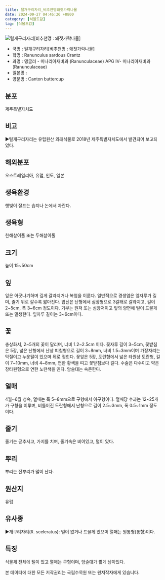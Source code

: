 ```yaml
---
title: 털개구리자리_비추천명왜젓가락나물
date: 2024-09-27 04:46:26 +0800
category: [식물도감]
tag: [식물도감]
---
```




![털개구리자리[비추천명 : 왜젓가락나물]](/fileUpload/plants/basic/Ranunculaceae/Ranunculus/1001717/1001717_20200520153934720files_th2.jpg)
- 국명 : 털개구리자리[비추천명 : 왜젓가락나물]
- 학명 : Ranunculus sardous Crantz
- 과명 : 앵글러 - 미나리아재비과 (Ranunculaceae) APG Ⅳ- 미나리아재비과 (Ranunculaceae)
- 일본명 : 
- 영문명 : Canton buttercup


## 분포
제주특별자치도
## 비고
▶털개구리자리는 유럽원산 외래식물로 2018년 제주특별자치도에서 발견되어 보고되었다.
## 해외분포
오스트레일리아, 유럽, 인도, 일본
## 생육환경
햇빛이 잘드는 습지나 논에서 자란다.
## 생육형
한해살이풀 또는 두해살이풀
## 크기
높이 15~50cm
## 잎
잎은 어긋나기하며 깊게 갈라지거나 복엽을 이룬다. 일반적으로 경생엽은 잎자루가 길며, 줄기 위로 갈수록 짧아진다. 엽신은 난형에서 심장형으로 3갈래로 갈라지고, 길이 2~5cm, 폭 3~6cm 정도이다. 기부는 원저 또는 심장저이고 잎의 양면에 털이 드물게 또는 밀생한다. 잎자루 길이는 3~6cm이다.
## 꽃
총상화서, 2~5개의 꽃이 달리며, 너비 1.2~2.5cm 이다. 꽃자루 길이 3~5cm, 꽃받침은 5장, 넓은 난형에서 난상 피침형으로 길이 3~8mm, 너비 1.5~3mm이며 가장자리는 막질이고 누운털이 있으며 뒤로 젖힌다. 꽃잎은 5장, 도란형에서 넓은  타원상 도란형, 길이 7~10mm, 너비 4~8mm, 연한 황색을 띠고 꽃받침보다 길다. 수술은 다수이고 약은 장타원형으로 연한 노란색을 띤다. 암술대는 숙존한다.
## 열매
4월~6월 성숙, 열매는 폭 5~8mm으로 구형에서 아구형이다. 열매당 수과는 12~25개가 구형을 이루며, 비틀어진 도란형에서 난형으로 길이 2.5~3mm, 폭 0.5~1mm 정도이다.
## 줄기
줄기는 곧추서고, 가지를 치며, 줄기속은 비어있고, 털이 있다.
## 뿌리
뿌리는 잔뿌리가 많이 난다.
## 원산지
유럽
## 유사종
▶개구리자리(R. sceleratus): 털이 없거나 드물게 있으며 열매는 원통형(통형)이다.
## 특징
식물체 전체에 털이 있고 열매는 구형이며, 암술대가 짧게 남아있다.






본 데이터에 대한 모든 저작권리는 국립수목원 또는 원저작자에게 있습니다.
